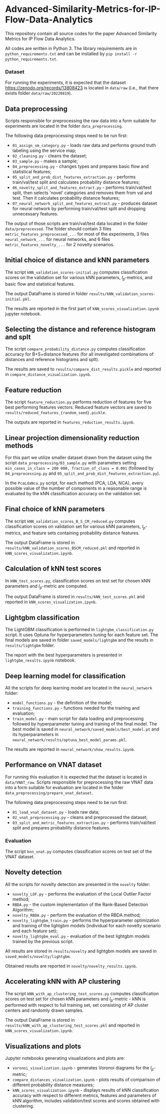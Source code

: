 # Advanced-Similarity-Metrics-for-IP-Flow-Data-Analytics

This repository contain all source codes for the paper Advanced Similarity Metrics for IP Flow Data Analytics.

All codes are written in Python 3. The library requirements are in `python_requirements.txt` and can be installed by `pip install -r python_requirements.txt`.

### Dataset
For running the experiments, it is expected that the dataset https://zenodo.org/records/13808423 is located in `data/raw` (i.e., that there exists folder `data/raw/20220819`).

## Data preprocessing
Scripts responsible for preprocessing the raw data into a form suitable for experiments are located in the folder `data_preprocessing`.

The following data preprocessing steps need to be run first:
- `01_assign_sm_category.py` - loads raw data and performs ground truth labeling using the service map;
- `02_cleaning.py` - cleans the dataset;
- `03_sample.py` - makes a sample;
- `04_preprocessing.py` - changes types and prepares basic flow and statistical features;
- `05_split_and_prob_dist_features_extraction.py` - performs train/val/test split and calculates probability distance features;
- `06_novelty_split_and_features_extract.py` - performs train/val/test split, then selects 'novel' categories and removes them from val and test. Then it calculates probability distance features;
- `07_neural_network_split_and_features_extract.py` - produces dataset for neural network by  performing train/val/test split and dropping unnecessary features.

The output of those scripts are train/val/test data located in the folder `data/preprocessed`. The folder should contain 3 files `metric_features_preprocessed_...` for most of the experiments, 3 files `neural_network_...` for neural networks, and 6 files `metric_features_novelty_...` for 2 novelty scenarios.

## Initial choice of distance and kNN parameters
The script `kNN_validation_scores-initial.py` computes classification scores on the validation set for various kNN parameters, $l_p$-metrics, and basic flow and statistical features.

The output DataFrame is stored in folder `results/kNN_validation_scores-initial.pkl`.

The results are reported in the first part of `kNN_scores_visualization.ipynb` jupyter notebook.

## Selecting the distance and reference histogram and splt
The script `compare_probability_distance.py` computes classification accuracy for B+S+distance features (for all investigated combinations of distances and reference histograms and splt).

The results are saved to `results/compare_dist_results.pickle` and reported in `compare_distance_vizualization.ipynb`.

## Feature reduction
The script `feature_reduction.py` performs reduction of features for five best performing features vectors.
Reduced feature vectors are saved to `results/reduced_features_{random_seed}.pickle`.

The outputs are reported in `features_reduction_results.ipynb`.
                        
## Linear projection dimensionality reduction methods
For this part we utilize smaller dataset drawn from the dataset using the script `data_preprocessing/03_sample.py` with parameters setting `min_cases_in_class = 200 000, fraction_of_class = 0.001`  (followed by `04_preprocessing.py` and `05_split_and_prob_dist_features_extraction.py`).

In the `PcaLdaNca.py` script, for each method (PCA, LDA, NCA), every possible value of the number of components in a reasonable range is evaluated by the kNN classification accuracy on the validation set.
                        
## Final choice of kNN parameters
The script `kNN_validation_scores_B_S_CM_reduced.py` computes classification scores on validation set for various kNN parameters, $l_p$-metrics, and feature sets containing probability distance features.

The output DataFrame is stored in `results/kNN_validation_scores_BSCM_reduced.pkl` and reported in `kNN_scores_visualization.ipynb`.

## Calculation of kNN test scores
In `kNN_test_scores.py`, classification scores on test set for chosen kNN parameters and $l_p$-metric are computed.

The output DataFrame is stored in `results/kNN_test_scores.pkl` and reported in `kNN_scores_visualization.ipynb`.

## Lightgbm classification
The LightGBM classification is performed in `lightgbm_classification.py` script. It uses Optuna for hyperparameters tuning for each feature set. The final models are saved in folder `saved_models/lightgbm` and the results in `results/lightgbm` folder.

The report with the best hyperparameters is presented in `lightgbm_results.ipynb` notebook.

## Deep learning model for classification
All the scripts for deep learning model are located in the `neural_network` folder:
- `model_functions.py` - the definition of the model;
- `training_functions.py` - functions needed for the training and evaluation;
- `train_model.py` - main script for data loading and preprocessing followed by hyperparameter tuning and training of the final model. The best model is saved in `neural_network/saved_models/best_model.pt` and its hyperparameters in `neural_network/results/optuna_best_model_params.pkl`. 

The results are reported in `neural_network/show_results.ipynb`.

## Performance on VNAT dataset
For running this evaluation it is expected that the dataset is located in `data/VNAT_raw`.
Scripts responsible for preprocessing the raw VNAT data into a form suitable for evaluation are located in the folder `data_preprocessing/prepare_vnat_dataset`. 

The following data preprocessing steps need to be run first:
- `01_load_vnat_dataset.py` - loads raw data;
- `02_vnat_preprocessing.py` - cleans and preprocessed the dataset;
- `03_split_and_metric_features_extraction.py` - performs train/val/test split and prepares probability distance features.

### Evaluation
The script `knn_vnat.py` computes classification scores on test set of the VNAT dataset.

## Novelty detection
All the scripts for novelty detection are presented in the `novelty` folder:
- `novelty_LOF.py` - performs the evaluation of the Local Outlier Factor method;
- `RBDA.py` - the custom implementation of the Rank-Based Detection Algorithm;
- `novelty_RBDA.py` - perform the evaluation of the RBDA method;
- `novelty_lightgbm_train.py` - performs the hyperparameter optimization and training of the lightgbm models (individual for each novelty scenario and each feature set);
- `novelty_lightgbm_eval.py` - evaluation of the best lightgbm models trained by the previous script.

All results are stored in `results/novelty` and lightgbm models are saved in `saved_models/novelty/lightgbm`.

Obtained results are reported in `novelty/novelty_results.ipynb`.

## Accelerating kNN with AP clustering
The script `kNN_with_ap_clustering_test_scores.py` computes classification scores on test set for chosen kNN parameters and $l_p$-metric - kNN is performed with respect to full training set, set consisting of AP cluster centers and randomly drawn samples.

The output DataFrame is stored in `results/kNN_with_ap_clustering_test_scores.pkl` and reported in `kNN_scores_visualization.ipynb`.
                        
## Visualizations and plots
Jupyter notebooks generating visualizations and plots are:
- `voronoi_visualization.ipynb` - generates Voronoi diagrams for the $l_p$-metric;
- `compare_distances_vizualization.ipynb` - plots results of comparison of different probability distance measures;
- `kNN_scores_visualization.ipynb` - displays results of kNN classification accuracy with respect to different metrics, features and parameters of kNN algorithm, includes validation/test scores and scores obtained with clustering.